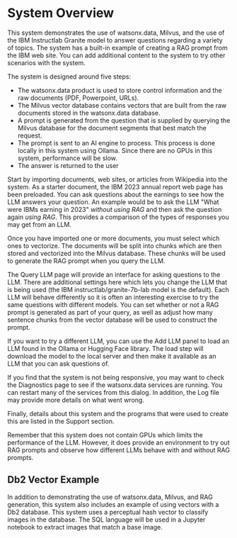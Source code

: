 # System Overview 


This system demonstrates the use of watsonx.data, Milvus, and the use of the
IBM Instructlab Granite model to answer questions regarding a variety of topics. The system has a built-in example of creating a RAG prompt from the IBM web site. You can add additional content to the system to try other scenarios with the system.

The system is designed around five steps:
	 
- The watsonx.data product is used to store control information and the raw
	documents (PDF, Powerpoint, URLs).
- The Milvus vector database contains vectors that are built from the raw documents
	stored in the watsonx.data database.
- A prompt is generated from the question that is supplied by querying the Milvus database
	for the document segments that best match the request.
- The prompt is sent to an AI engine to process. This process is done locally in this
	system using Ollama. Since there are no GPUs in this system, performance will be slow.
- The answer is returned to the user

Start by importing documents, web sites, or articles from Wikipedia into the system. As a starter document, the IBM 2023 annual report web page has been preloaded. You can ask questions about the earnings to see how the LLM answers your question. An example would be to ask the LLM "What were IBMs earning in 2023" *without using RAG* and then ask the question again *using RAG*. This provides a comparison of the types of responses you may get from an LLM.

Once you have imported one or more documents, you must select which ones to vectorize. The documents will be split into chunks which are then stored and vectorized into the Milvus database. These chunks will be used to generate the RAG prompt when you query the LLM.

The Query LLM page will provide an interface for asking questions to the LLM. There are additional settings here which lets you change the LLM that is being used (the IBM instructlab/granite-7b-lab model is the default). Each LLM will behave differently so it is often an interesting exercise to try the same questions with different models. You can set whether or not a RAG prompt is generated as part of your query, as well as adjust how many sentence chunks from the vector database will be used to construct the prompt.

If you want to try a different LLM, you can use the Add LLM panel to load an LLM found in the Ollama or Hugging Face library. The load step will download the model to the local server and then make it available as an LLM that you can ask questions of. 

If you find that the system is not being responsive, you may want to check the Diagnostics page to see if the watsonx.data services are running. You can restart many of the services from this dialog. In addition, the Log file may provide more details on what went wrong.

Finally, details about this system and the programs that were used to create this are listed in the Support section.

Remember that this system does not contain GPUs which limits the performance of the LLM. However, it does provide an environment to try out RAG prompts and observe how different LLMs behave with and without RAG prompts.

## Db2 Vector Example

In addition to demonstrating the use of watsonx.data, Milvus, and RAG generation, this system also includes an example of using vectors with a Db2 database. This system uses a perceptual hash vector to classify images in the database. The SQL language will be used in a Jupyter notebook to extract images that match a base image. 